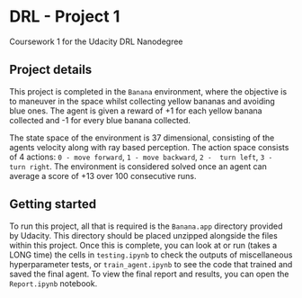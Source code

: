# DRL - Project 1
Coursework 1 for the Udacity DRL Nanodegree

## Project details 
This project is completed in the `Banana` environment, where the objective is to maneuver in the space whilst collecting 
yellow bananas and avoiding blue ones. The agent is given a reward of +1 for each yellow banana collected and -1 for 
every blue banana collected.

The state space of the environment is 37 dimensional, consisting of the agents velocity along with ray based perception.
The action space consists of 4 actions: `0 - move forward`, `1 - move backward`, `2 -  turn left`, `3 - turn right`. The 
environment is considered solved once an agent can average a score of +13 over 100 consecutive runs. 

## Getting started
To run this project, all that is required is the `Banana.app` directory provided by Udacity. This 
directory should be placed unzipped alongside the files within this project. Once this is complete, you can look at or 
run (takes a LONG time) the cells in `testing.ipynb` to check the outputs of miscellaneous hyperparameter tests, or 
`train_agent.ipynb` to see the code that trained and saved the final agent. To view
the final report and results, you can open the `Report.ipynb` notebook.